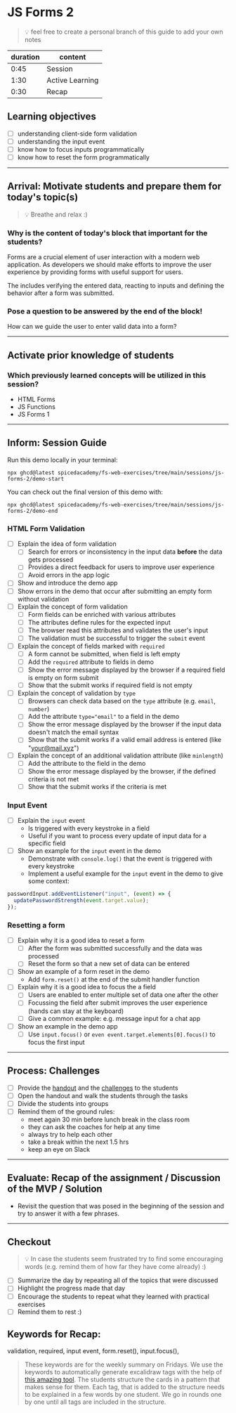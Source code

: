 # JS Forms 2

> 💡 feel free to create a personal branch of this guide to add your own notes

| duration | content         |
| -------- | --------------- |
| 0:45     | Session         |
| 1:30     | Active Learning |
| 0:30     | Recap           |

## Learning objectives

- [ ] understanding client-side form validation
- [ ] understanding the input event
- [ ] know how to focus inputs programmatically
- [ ] know how to reset the form programmatically

---

## Arrival: Motivate students and prepare them for today's topic(s)

> 💡 Breathe and relax :)

### Why is the content of today's block that important for the students?

Forms are a crucial element of user interaction with a modern web application. As developers we
should make efforts to improve the user experience by providing forms with useful support for users.

The includes verifying the entered data, reacting to inputs and defining the behavior after a form
was submitted.

### Pose a question to be answered by the end of the block!

How can we guide the user to enter valid data into a form?

---

## Activate prior knowledge of students

### Which previously learned concepts will be utilized in this session?

- HTML Forms
- JS Functions
- JS Forms 1

---

## Inform: Session Guide

Run this demo locally in your terminal:

```
npx ghcd@latest spicedacademy/fs-web-exercises/tree/main/sessions/js-forms-2/demo-start
```

You can check out the final version of this demo with:

```
npx ghcd@latest spicedacademy/fs-web-exercises/tree/main/sessions/js-forms-2/demo-end
```

### HTML Form Validation

- [ ] Explain the idea of form validation
  - [ ] Search for errors or inconsistency in the input data **before** the data gets processed
  - [ ] Provides a direct feedback for users to improve user experience
  - [ ] Avoid errors in the app logic
- [ ] Show and introduce the demo app
- [ ] Show errors in the demo that occur after submitting an empty form without validation
- [ ] Explain the concept of form validation
  - [ ] Form fields can be enriched with various attributes
  - [ ] The attributes define rules for the expected input
  - [ ] The browser read this attributes and validates the user's input
  - [ ] The validation must be successful to trigger the `submit` event
- [ ] Explain the concept of fields marked with `required`
  - [ ] A form cannot be submitted, when field is left empty
  - [ ] Add the `required` attribute to fields in demo
  - [ ] Show the error message displayed by the browser if a required field is empty on form submit
  - [ ] Show that the submit works if required field is not empty
- [ ] Explain the concept of validation by `type`
  - [ ] Browsers can check data based on the `type` attribute (e.g. `email`, `number`)
  - [ ] Add the attribute `type="email"` to a field in the demo
  - [ ] Show the error message displayed by the browser if the input data doesn't match the email
        syntax
  - [ ] Show that the submit works if a valid email address is entered (like "your@mail.xyz")
- [ ] Explain the concept of an additional validation attribute (like `minlength`)
  - [ ] Add the attribute to the field in the demo
  - [ ] Show the error message displayed by the browser, if the defined criteria is not met
  - [ ] Show that the submit works if the criteria is met

### Input Event

- [ ] Explain the `input` event
  - Is triggered with every keystroke in a field
  - Useful if you want to process every update of input data for a specific field
- [ ] Show an example for the `input` event in the demo
  - Demonstrate with `console.log()` that the event is triggered with every keystroke
  - Implement a useful example for the `input` event in the demo to give some context:

```js
passwordInput.addEventListener("input", (event) => {
  updatePasswordStrength(event.target.value);
});
```

### Resetting a form

- [ ] Explain why it is a good idea to reset a form
  - [ ] After the form was submitted successfully and the data was processed
  - [ ] Reset the form so that a new set of data can be entered
- [ ] Show an example of a form reset in the demo
  - Add `form.reset()` at the end of the submit handler function
- [ ] Explain why it is a good idea to focus the a field
  - [ ] Users are enabled to enter multiple set of data one after the other
  - [ ] Focussing the field after submit improves the user experience (hands can stay at the
        keyboard)
  - [ ] Give a common example: e.g. message input for a chat app
- [ ] Show an example in the demo app
  - [ ] Use `input.focus()` or `even event.target.elements[0].focus()` to focus the first input

---

## Process: Challenges

- [ ] Provide the [handout](js-forms-2.md) and the [challenges](challenges-js-forms-2.md) to the
      students
- [ ] Open the handout and walk the students through the tasks
- [ ] Divide the students into groups
- [ ] Remind them of the ground rules:
  - meet again 30 min before lunch break in the class room
  - they can ask the coaches for help at any time
  - always try to help each other
  - take a break within the next 1.5 hrs
  - keep an eye on Slack

---

## Evaluate: Recap of the assignment / Discussion of the MVP / Solution

- Revisit the question that was posed in the beginning of the session and try to answer it with a
  few phrases.

---

## Checkout

> 💡 In case the students seem frustrated try to find some encouraging words (e.g. remind them of
> how far they have come already) :)

- [ ] Summarize the day by repeating all of the topics that were discussed
- [ ] Highlight the progress made that day
- [ ] Encourage the students to repeat what they learned with practical exercises
- [ ] Remind them to rest :)

## Keywords for Recap:

validation, required, input event, form.reset(), input.focus(),

> These keywords are for the weekly summary on Fridays. We use the keywords to automatically
> generate excalidraw tags with the help of
> [this amazing tool](https://github.com/F-Kirchhoff/tag-cloud-generator). The students structure
> the cards in a pattern that makes sense for them. Each tag, that is added to the structure needs
> to be explained in a few words by one student. We go in rounds one by one until all tags are
> included in the structure.

